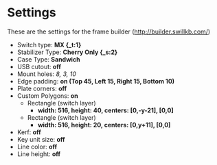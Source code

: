 # Settings
These are the settings for the frame builder (http://builder.swillkb.com/)

- Switch type: **MX {_t:1}**
- Stabilizer Type: **Cherry Only {_s:2}**
- Case Type: **Sandwich**
- USB cutout: **off**
- Mount holes: *8, 3, 10*
- Edge padding: **on (Top 45, Left 15, Right 15, Bottom 10)**
- Plate corners: **off**
- Custom Polygons: **on**
  * Rectangle (switch layer)
    - **width: 516, height: 40, centers: [0,-y-21], [0,0]**
  * Rectangle (switch layer)
    - **width: 516, height: 20, centers: [0,y+11], [0,0]**
- Kerf: **off**
- Key unit size: **off**
- Line color: **off**
- Line height: **off**

